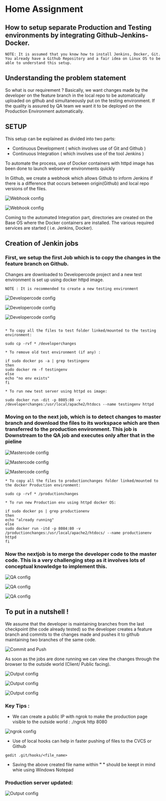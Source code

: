 # Home Assignment

## How to setup separate Production and Testing environments by integrating Github-Jenkins-Docker.

```
NOTE: It is assumed that you know how to install Jenkins, Docker, Git. 
You already have a Github Repository and a fair idea on Linux OS to be able to understand this setup.
```
## Understanding the problem statement

So what is our requirement ?
Basically, we want changes made by the developer on the feature branch in the local repo to be automatically uploaded on github and simultaneously put on the testing environment. 
If the quality is assured by QA team we want it to be deployed on the Production Environment automatically.

## SETUP

This setup can be explained as divided into two parts:

* Continuous Development ( which involves use of Git and Github ) 
* Continuous Integration ( which involves use of the tool Jenkins )

To automate the process, use of Docker containers with httpd image has been done to launch webserver environments quickly

In Github, we create a webhook which allows Github to inform Jenkins if there is a difference that occurs between origin(Github) and local repo versions of the files.

![Webhook config](/Home_Assignment/1.png)

![Webhook config](/Home_Assignment/2.png)

Coming to  the automated Integration part, directories are created on the Base OS where the Docker containers are installed.
The various required services are started ( i.e. Jenkins, Docker).

## Creation of Jenkin jobs

### First, we setup the first Job which is to copy the changes in the feature branch on Github.
Changes are downloaded to Developercode project and a new test environment is set up using docker httpd image. 

```
NOTE : It is recommended to create a new testing environment
```

![Developercode config](/Home_Assignment/3.png)

![Developercode config](/Home_Assignment/4.png)

![Developercode config](/Home_Assignment/5.png)

```

* To copy all the files to test folder linked/mounted to the testing environment:

sudo cp -rvf * /developerchanges

* To remove old test environment (if any) :

if sudo docker ps -a | grep testingenv
then
sudo docker rm -f testingenv
else
echo "no env exists"
fi

* To run new test server using httpd os image:

sudo docker run -dit -p 8085:80 -v /developerchanges:/usr/local/apache2/htdocs --name testingenv httpd
```
### Moving on to the next job, which is to detect changes to master branch and download the files to its workspace which are then transferred to the production environment. This job is Downstream to the QA job and executes only after that in the pieline  

![Mastercode config](/Home_Assignment/6.png)

![Mastercode config](/Home_Assignment/7.png)

![Mastercode config](/Home_Assignment/8.png)

```
* To copy all the files to productionchanges folder linked/mounted to the docker Production environment:

sudo cp -rvf * /productionchanges

* To run new Production env using httpd docker OS:

if sudo docker ps | grep productionenv
then
echo "already running"
else
sudo docker run -itd -p 8084:80 -v /productionchanges:/usr/local/apache2/htdocs/ --name productionenv httpd
fi
```

### Now the nextjob is to merge the developer code to the master code. This is a very challenging step as it involves lots of conceptual knowledge to implement this.

![QA config](/Home_Assignment/9.png)

![QA config](/Home_Assignment/10.png)

![QA config](/Home_Assignment/11.png)


## To put in a nutshell !

We assume that the developer is maintaining branches from the last checkpoint (the code already tested) so the developer creates a feature branch and commits to the changes made
and pushes it to github maintaining two branches of the same code. 

![Commit and Push](/Home_Assignment/12.png)

As soon as the jobs are done running we can view the changes through the browser to the outside world (Client/ Public facing).  

![Output config](/Home_Assignment/13.png)

![Output config](/Home_Assignment/14.png)

![Output config](/Home_Assignment/15.png)

### Key Tips :

* We can create a public IP with ngrok to make the production page visible to the outside world :
./ngrok http 8080

![ngrok config](/Home_Assignment/16.png)

* Use of local hooks can help in faster pushing of files to the CVCS or Github

```
gedit .git/hooks/<file_name>
```
* Saving the above created file name within __**" "**__ should be keept in mind whie using Windows Notepad


### Production server updated:
![Output config](/Home_Assignment/.png)
